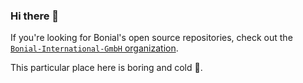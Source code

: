 ### Hi there 👋

If you're looking for Bonial's open source repositories, check out the [`Bonial-International-GmbH` organization](https://github.com/Bonial-International-GmbH/).

This particular place here is boring and cold 🥶.

<!--
**bonial/bonial** is a ✨ _special_ ✨ repository because its `README.md` (this file) appears on your GitHub profile.

Here are some ideas to get you started:

- 🔭 I’m currently working on ...
- 🌱 I’m currently learning ...
- 👯 I’m looking to collaborate on ...
- 🤔 I’m looking for help with ...
- 💬 Ask me about ...
- 📫 How to reach me: ...
- 😄 Pronouns: ...
- ⚡ Fun fact: ...
-->
